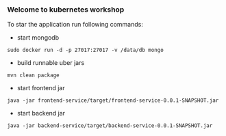 ### Welcome to kubernetes workshop

To star the application run following commands:
* start mongodb

```sudo docker run -d -p 27017:27017 -v /data/db mongo ```

* build runnable uber jars

``mvn clean package``

* start frontend jar
 
``java -jar frontend-service/target/frontend-service-0.0.1-SNAPSHOT.jar``

* start backend jar

``java -jar backend-service/target/backend-service-0.0.1-SNAPSHOT.jar``

